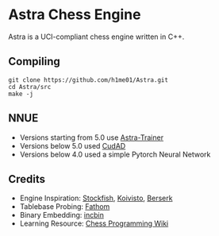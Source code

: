 # Astra Chess Engine

Astra is a UCI-compliant chess engine written in C++.

## Compiling
```
git clone https://github.com/h1me01/Astra.git
cd Astra/src
make -j
```

## NNUE
- Versions starting from 5.0 use [Astra-Trainer](https://github.com/h1me01/Astra-Trainer)
- Versions below 5.0 used [CudAD](https://github.com/Luecx/CudAD)
- Versions below 4.0 used a simple Pytorch Neural Network

## Credits
- Engine Inspiration: [Stockfish](https://github.com/official-stockfish/Stockfish), [Koivisto](https://github.com/Luecx/Koivisto), [Berserk](https://github.com/jhonnold/berserk)
- Tablebase Probing: [Fathom](https://github.com/jdart1/Fathom)
- Binary Embedding: [incbin](https://github.com/graphitemaster/incbin)
- Learning Resource: [Chess Programming Wiki](https://www.chessprogramming.org/Main_Page)
